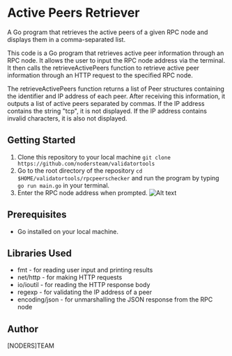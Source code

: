 # Active Peers Retriever
A Go program that retrieves the active peers of a given RPC node and displays them in a comma-separated list.

This code is a Go program that retrieves active peer information through an RPC node. It allows the user to input the RPC node address via the terminal. It then calls the retrieveActivePeers function to retrieve active peer information through an HTTP request to the specified RPC node.

The retrieveActivePeers function returns a list of Peer structures containing the identifier and IP address of each peer. After receiving this information, it outputs a list of active peers separated by commas. If the IP address contains the string "tcp", it is not displayed. If the IP address contains invalid characters, it is also not displayed.

## Getting Started
1. Clone this repository to your local machine
`git clone https://github.com/nodersteam/validatortools`
2. Go to the root directory of the repository `cd $HOME/validatortools/rpcpeerschecker` and run the program by typing `go run main.go` in your terminal.
3. Enter the RPC node address when prompted.
![Alt text](https://github.com/nodersteam/picture/blob/main/%D0%A1%D0%BD%D0%B8%D0%BC%D0%BE%D0%BA%20%D1%8D%D0%BA%D1%80%D0%B0%D0%BD%D0%B0%202023-02-21%20153907.png)

## Prerequisites
- Go installed on your local machine.

## Libraries Used
- fmt - for reading user input and printing results
- net/http - for making HTTP requests
- io/ioutil - for reading the HTTP response body
- regexp - for validating the IP address of a peer
- encoding/json - for unmarshalling the JSON response from the RPC node

## Author
[NODERS]TEAM
